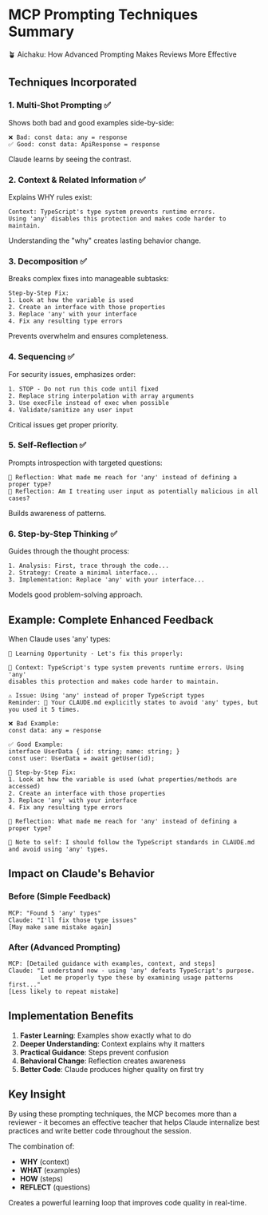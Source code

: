 # MCP Prompting Techniques Summary

🪴 Aichaku: How Advanced Prompting Makes Reviews More Effective

## Techniques Incorporated

### 1. **Multi-Shot Prompting** ✅
Shows both bad and good examples side-by-side:
```
❌ Bad: const data: any = response
✅ Good: const data: ApiResponse = response
```
Claude learns by seeing the contrast.

### 2. **Context & Related Information** ✅
Explains WHY rules exist:
```
Context: TypeScript's type system prevents runtime errors. 
Using 'any' disables this protection and makes code harder to maintain.
```
Understanding the "why" creates lasting behavior change.

### 3. **Decomposition** ✅
Breaks complex fixes into manageable subtasks:
```
Step-by-Step Fix:
1. Look at how the variable is used
2. Create an interface with those properties
3. Replace 'any' with your interface
4. Fix any resulting type errors
```
Prevents overwhelm and ensures completeness.

### 4. **Sequencing** ✅
For security issues, emphasizes order:
```
1. STOP - Do not run this code until fixed
2. Replace string interpolation with array arguments
3. Use execFile instead of exec when possible
4. Validate/sanitize any user input
```
Critical issues get proper priority.

### 5. **Self-Reflection** ✅
Prompts introspection with targeted questions:
```
🤔 Reflection: What made me reach for 'any' instead of defining a proper type?
🤔 Reflection: Am I treating user input as potentially malicious in all cases?
```
Builds awareness of patterns.

### 6. **Step-by-Step Thinking** ✅
Guides through the thought process:
```
1. Analysis: First, trace through the code...
2. Strategy: Create a minimal interface...
3. Implementation: Replace 'any' with your interface...
```
Models good problem-solving approach.

## Example: Complete Enhanced Feedback

When Claude uses 'any' types:

```
🌱 Learning Opportunity - Let's fix this properly:

📖 Context: TypeScript's type system prevents runtime errors. Using 'any' 
disables this protection and makes code harder to maintain.

⚠️ Issue: Using 'any' instead of proper TypeScript types
Reminder: 📝 Your CLAUDE.md explicitly states to avoid 'any' types, but you used it 5 times.

❌ Bad Example:
const data: any = response

✅ Good Example:
interface UserData { id: string; name: string; }
const user: UserData = await getUser(id);

🔄 Step-by-Step Fix:
1. Look at how the variable is used (what properties/methods are accessed)
2. Create an interface with those properties
3. Replace 'any' with your interface
4. Fix any resulting type errors

🤔 Reflection: What made me reach for 'any' instead of defining a proper type?

📌 Note to self: I should follow the TypeScript standards in CLAUDE.md and avoid using 'any' types.
```

## Impact on Claude's Behavior

### Before (Simple Feedback)
```
MCP: "Found 5 'any' types"
Claude: "I'll fix those type issues"
[May make same mistake again]
```

### After (Advanced Prompting)
```
MCP: [Detailed guidance with examples, context, and steps]
Claude: "I understand now - using 'any' defeats TypeScript's purpose.
         Let me properly type these by examining usage patterns first..."
[Less likely to repeat mistake]
```

## Implementation Benefits

1. **Faster Learning**: Examples show exactly what to do
2. **Deeper Understanding**: Context explains why it matters
3. **Practical Guidance**: Steps prevent confusion
4. **Behavioral Change**: Reflection creates awareness
5. **Better Code**: Claude produces higher quality on first try

## Key Insight

By using these prompting techniques, the MCP becomes more than a reviewer - it becomes an effective teacher that helps Claude internalize best practices and write better code throughout the session.

The combination of:
- **WHY** (context)
- **WHAT** (examples) 
- **HOW** (steps)
- **REFLECT** (questions)

Creates a powerful learning loop that improves code quality in real-time.